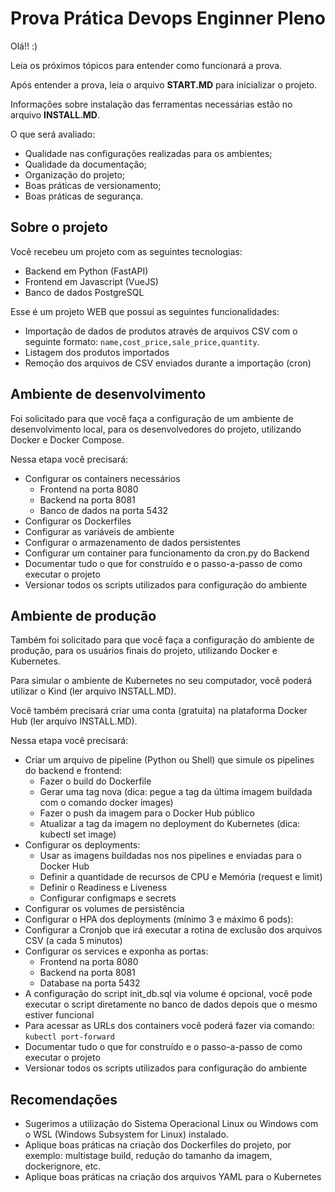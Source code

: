 # Prova Prática Devops Enginner Pleno

Olá!! :)

Leia os próximos tópicos para entender como funcionará a prova.

Após entender a prova, leia o arquivo **START.MD** para inicializar o projeto.

Informações sobre instalação das ferramentas necessárias estão no arquivo **INSTALL.MD**.

O que será avaliado: 
- Qualidade nas configurações realizadas para os ambientes;
- Qualidade da documentação;
- Organização do projeto;
- Boas práticas de versionamento;
- Boas práticas de segurança.

## Sobre o projeto

Você recebeu um projeto com as seguintes tecnologias:

- Backend em Python (FastAPI)
- Frontend em Javascript (VueJS)
- Banco de dados PostgreSQL

Esse é um projeto WEB que possui as seguintes funcionalidades:

- Importação de dados de produtos através de arquivos CSV com o seguinte formato: `name,cost_price,sale_price,quantity`.
- Listagem dos produtos importados
- Remoção dos arquivos de CSV enviados durante a importação (cron)

## Ambiente de desenvolvimento

Foi solicitado para que você faça a configuração de um ambiente de desenvolvimento local, para os desenvolvedores do projeto, utilizando Docker e Docker Compose.

Nessa etapa você precisará:

- Configurar os containers necessários
  - Frontend na porta 8080
  - Backend na porta 8081
  - Banco de dados na porta 5432
- Configurar os Dockerfiles
- Configurar as variáveis de ambiente
- Configurar o armazenamento de dados persistentes
- Configurar um container para funcionamento da cron.py do Backend
- Documentar tudo o que for construído e o passo-a-passo de como executar o projeto
- Versionar todos os scripts utilizados para configuração do ambiente


## Ambiente de produção

Também foi solicitado para que você faça a configuração do ambiente de produção, para os usuários finais do projeto, utilizando Docker e Kubernetes.

Para simular o ambiente de Kubernetes no seu computador, você poderá utilizar o Kind (ler arquivo INSTALL.MD).

Você também precisará criar uma conta (gratuita) na plataforma Docker Hub (ler arquivo INSTALL.MD).

Nessa etapa você precisará:

- Criar um arquivo de pipeline (Python ou Shell) que simule os pipelines do backend e frontend:
  - Fazer o build do Dockerfile
  - Gerar uma tag nova (dica: pegue a tag da última imagem buildada com o comando docker images)
  - Fazer o push da imagem para o Docker Hub público
  - Atualizar a tag da imagem no deployment do Kubernetes (dica: kubectl set image)
- Configurar os deployments:
  - Usar as imagens buildadas nos nos pipelines e enviadas para o Docker Hub
  - Definir a quantidade de recursos de CPU e Memória (request e limit)
  - Definir o Readiness e Liveness
  - Configurar configmaps e secrets
- Configurar os volumes de persistência
- Configurar o HPA dos deployments (mínimo 3 e máximo 6 pods):
- Configurar a Cronjob que irá executar a rotina de exclusão dos arquivos CSV (a cada 5 minutos)
- Configurar os services e exponha as portas:
  - Frontend na porta 8080
  - Backend na porta 8081
  - Database na porta 5432
- A configuração do script init_db.sql via volume é opcional, você pode executar o script diretamente no banco de dados depois que o mesmo estiver funcional
- Para acessar as URLs dos containers você poderá fazer via comando: `kubectl port-forward`
- Documentar tudo o que for construído e o passo-a-passo de como executar o projeto
- Versionar todos os scripts utilizados para configuração do ambiente

## Recomendações

- Sugerimos a utilização do Sistema Operacional Linux ou Windows com o WSL (Windows Subsystem for Linux) instalado.
- Aplique boas práticas na criação dos Dockerfiles do projeto, por exemplo: multistage build, redução do tamanho da imagem, dockerignore, etc.
- Aplique boas práticas na criação dos arquivos YAML para o Kubernetes
